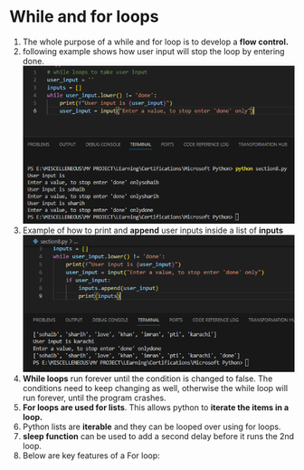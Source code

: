<h1>While and for loops</h1>
    <ol type="1">
        <li>The whole purpose of a while and for loop is to develop a <b>flow control.</b></li>
        <li>following example shows how user input will stop the loop by entering done. <br>
        <img src="/images/8a.PNG" alt=""></li>
        <li>Example of how to print and <b>append</b> user inputs inside a list of <b>inputs</b> <br>
        <img src="/images/8b.PNG" alt=""></li>
        <li><b>While loops</b> run forever until the condition is changed to false. The conditions need to keep changing as well, otherwise the while loop will run forever, until the program crashes.</li>
        <li><b>For loops are used for lists</b>. This allows python to <b>iterate the items in a loop.</b></li>
        <li>Python lists are <b>iterable</b> and they can be looped over using for loops.</li>
        <li><b>sleep function</b> can be used to add a second delay before it runs the 2nd loop.</li>
        <li>Below are key features of a For loop: <br>
        <img src="/images/8c" alt=""></li>
        
</ol>